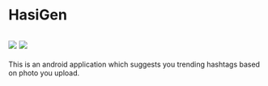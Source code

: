 # HasiGen
![](https://img.shields.io/badge/Java-Android-green.svg?style=for-the-badge&logo=java)
![](https://img.shields.io/badge/Python-3-blue.svg?style=for-the-badge&logo=python)
----
This is an android application which suggests you trending hashtags based on photo you upload.
